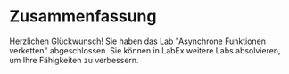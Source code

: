 # Zusammenfassung

Herzlichen Glückwunsch! Sie haben das Lab "Asynchrone Funktionen verketten" abgeschlossen. Sie können in LabEx weitere Labs absolvieren, um Ihre Fähigkeiten zu verbessern.
